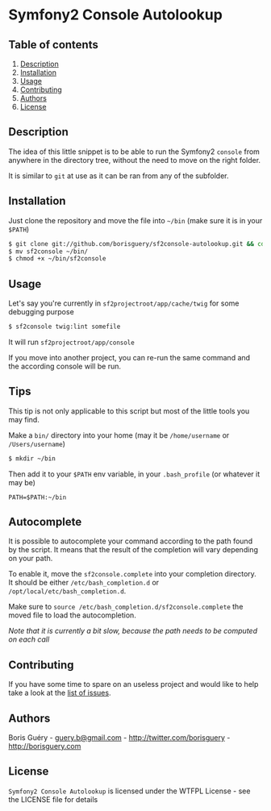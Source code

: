 Symfony2 Console Autolookup
=======================

Table of contents
-----------------

1. [Description](#description)
2. [Installation](#installation)
3. [Usage](#usage)
4. [Contributing](#contributing)
5. [Authors](#authors)
6. [License](#license)

Description
-----------

The idea of this little snippet is to be able to run the Symfony2 `console` from anywhere in the directory
tree, without the need to move on the right folder.

It is similar to `git` at use as it can be ran from any of the subfolder.

Installation
------------

Just clone the repository and move the file into `~/bin` (make sure it is in your `$PATH`)

```bash
$ git clone git://github.com/borisguery/sf2console-autolookup.git && cd sf2console-autolookup
$ mv sf2console ~/bin/
$ chmod +x ~/bin/sf2console
```

Usage
-----

Let's say you're currently in `sf2projectroot/app/cache/twig` for some debugging purpose
```bash
$ sf2console twig:lint somefile
```

It will run `sf2projectroot/app/console`

If you move into another project, you can re-run the same command and the according console
will be run.

Tips
----

This tip is not only applicable to this script but most of the little tools you may find.

Make a `bin/` directory into your home (may it be `/home/username` or `/Users/username`)

```bash
$ mkdir ~/bin
```

Then add it to your `$PATH` env variable, in your `.bash_profile` (or whatever it may be)

```
PATH=$PATH:~/bin
```

Autocomplete
------------

It is possible to autocomplete your command according to the path found by the script.
It means that the result of the completion will vary depending on your path.

To enable it, move the `sf2console.complete` into your completion directory. It should be either
`/etc/bash_completion.d` or `/opt/local/etc/bash_completion.d`.

Make sure to `source /etc/bash_completion.d/sf2console.complete` the moved file to load the autocompletion.

*Note that it is currently a bit slow, because the path needs to be computed on each call*

Contributing
------------

If you have some time to spare on an useless project and would like to help take a look at the [list of issues](http://github.com/borisguery/PaginatedResource/issues).


Authors
-------

Boris Guéry - <guery.b@gmail.com> - <http://twitter.com/borisguery> - <http://borisguery.com>

License
-------

`Symfony2 Console Autolookup` is licensed under the WTFPL License - see the LICENSE file for details

